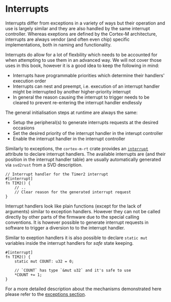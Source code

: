 # Interrupts

Interrupts differ from exceptions in a variety of ways but their operation and
use is largely similar and they are also handled by the same interrupt
controller. Whereas exeptions are defined by the Cortex-M architecture,
interrupts are always vendor (and often even chip) specific implementations,
both in naming and functionality.

Interrupts do allow for a lot of flexbility which needs to be accounted for
when attempting to use them in an advanced way. We will not cover those uses in
this book, however it is a good idea to keep the following in mind:

* Interrupts have programmable priorities which determine their handlers' execution order
* Interrupts can nest and preempt, i.e. execution of an interrupt handler might be interrupted by another higher-priority interrupt
* In general the reason causing the interrupt to trigger needs to be cleared to prevent re-entering the interrupt handler endlessly

The general initialisation steps at runtime are always the same:
* Setup the peripheral(s) to generate interrupts requests at the desired occasions
* Set the desired priority of the interrupt handler in the interupt controller
* Enable the interrupt handler in the interrupt controller

Similarly to exceptions, the `cortex-m-rt` crate provides an [`interrupt`]
attribute to declare interrupt handlers. The available interrupts are (and
their position in the interrupt handler table) are usually automatically
generated via `svd2rust` from a SVD description.

[`interrupt`]: https://docs.rs/cortex-m-rt-macros/0.1.5/cortex_m_rt_macros/attr.interrupt.html

``` rust,ignore
// Interrupt handler for the Timer2 interrupt
#[interrupt]
fn TIM2() {
    // ..
    // Clear reason for the generated interrupt request
}
```

Interrupt handlers look like plain functions (except for the lack of arguments)
similar to exception handlers. However they can not be called directly by other
parts of the firmware due to the special calling conventions. It is however
possible to generate interrupt requests in software to trigger a diversion to
to the interrupt handler.

Similar to exeption handlers it is also possible to declare `static mut`
variables inside the interrupt handlers for *safe* state keeping.

``` rust,ignore
#[interrupt]
fn TIM2() {
    static mut COUNT: u32 = 0;

    // `COUNT` has type `&mut u32` and it's safe to use
    *COUNT += 1;
}
```

For a more detailed description about the mechanisms demonstrated here please
refer to the [exceptions section].

[exceptions section]: ./exceptions.md
